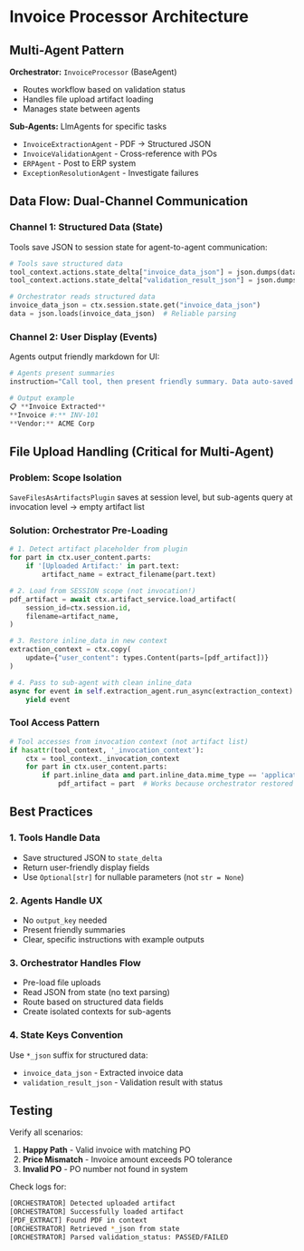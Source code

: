 # Invoice Processor Architecture

## Multi-Agent Pattern

**Orchestrator:** `InvoiceProcessor` (BaseAgent)
- Routes workflow based on validation status
- Handles file upload artifact loading
- Manages state between agents

**Sub-Agents:** LlmAgents for specific tasks
- `InvoiceExtractionAgent` - PDF → Structured JSON
- `InvoiceValidationAgent` - Cross-reference with POs
- `ERPAgent` - Post to ERP system
- `ExceptionResolutionAgent` - Investigate failures

## Data Flow: Dual-Channel Communication

### Channel 1: Structured Data (State)
Tools save JSON to session state for agent-to-agent communication:

```python
# Tools save structured data
tool_context.actions.state_delta["invoice_data_json"] = json.dumps(data)
tool_context.actions.state_delta["validation_result_json"] = json.dumps(result)

# Orchestrator reads structured data
invoice_data_json = ctx.session.state.get("invoice_data_json")
data = json.loads(invoice_data_json)  # Reliable parsing
```

### Channel 2: User Display (Events)
Agents output friendly markdown for UI:

```python
# Agents present summaries
instruction="Call tool, then present friendly summary. Data auto-saved."

# Output example
📋 **Invoice Extracted**
**Invoice #:** INV-101
**Vendor:** ACME Corp
```

## File Upload Handling (Critical for Multi-Agent)

### Problem: Scope Isolation
`SaveFilesAsArtifactsPlugin` saves at session level, but sub-agents query at invocation level → empty artifact list

### Solution: Orchestrator Pre-Loading

```python
# 1. Detect artifact placeholder from plugin
for part in ctx.user_content.parts:
    if '[Uploaded Artifact:' in part.text:
        artifact_name = extract_filename(part.text)

# 2. Load from SESSION scope (not invocation!)
pdf_artifact = await ctx.artifact_service.load_artifact(
    session_id=ctx.session.id,
    filename=artifact_name,
)

# 3. Restore inline_data in new context
extraction_context = ctx.copy(
    update={"user_content": types.Content(parts=[pdf_artifact])}
)

# 4. Pass to sub-agent with clean inline_data
async for event in self.extraction_agent.run_async(extraction_context):
    yield event
```

### Tool Access Pattern

```python
# Tool accesses from invocation context (not artifact list)
if hasattr(tool_context, '_invocation_context'):
    ctx = tool_context._invocation_context
    for part in ctx.user_content.parts:
        if part.inline_data and part.inline_data.mime_type == 'application/pdf':
            pdf_artifact = part  # Works because orchestrator restored it
```

## Best Practices

### 1. Tools Handle Data
- Save structured JSON to `state_delta`
- Return user-friendly display fields
- Use `Optional[str]` for nullable parameters (not `str = None`)

### 2. Agents Handle UX
- No `output_key` needed
- Present friendly summaries
- Clear, specific instructions with example outputs

### 3. Orchestrator Handles Flow
- Pre-load file uploads
- Read JSON from state (no text parsing)
- Route based on structured data fields
- Create isolated contexts for sub-agents

### 4. State Keys Convention
Use `*_json` suffix for structured data:
- `invoice_data_json` - Extracted invoice data
- `validation_result_json` - Validation result with status

## Testing

Verify all scenarios:
1. **Happy Path** - Valid invoice with matching PO
2. **Price Mismatch** - Invoice amount exceeds PO tolerance
3. **Invalid PO** - PO number not found in system

Check logs for:
```bash
[ORCHESTRATOR] Detected uploaded artifact
[ORCHESTRATOR] Successfully loaded artifact
[PDF_EXTRACT] Found PDF in context
[ORCHESTRATOR] Retrieved *_json from state
[ORCHESTRATOR] Parsed validation_status: PASSED/FAILED